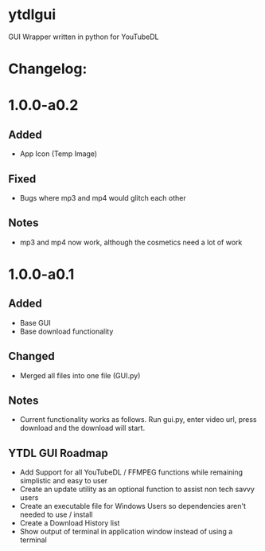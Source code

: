 # ytdlgui

GUI Wrapper written in python for YouTubeDL



# Changelog:

# 1.0.0-a0.2
## Added
- App Icon (Temp Image)

## Fixed
- Bugs where mp3 and mp4 would glitch each other

## Notes
- mp3 and mp4 now work, although the cosmetics need a lot of work



# 1.0.0-a0.1
## Added
- Base GUI
- Base download functionality

## Changed
- Merged all files into one file (GUI.py)


## Notes
- Current functionality works as follows. Run gui.py, enter video url, press download and the download will start.

## YTDL GUI Roadmap

 - Add Support for all YouTubeDL / FFMPEG functions while remaining simplistic and easy to user
 - Create an update utility as an optional function to assist non tech savvy users
 - Create an executable file for Windows Users so dependencies aren't needed to use / install
 - Create a Download History list
 - Show output of terminal in application window instead of using a terminal
